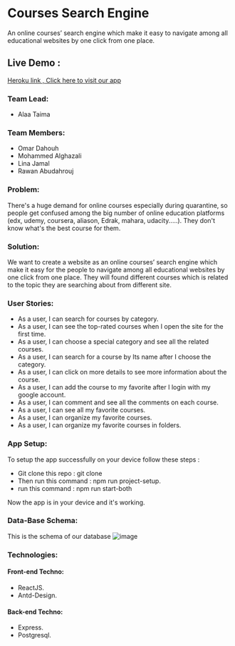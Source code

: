 # Courses Search Engine

An online courses’ search engine which make it easy to navigate among all educational websites by one click from one place.

## Live Demo :

[Heroku link , Click here to visit our app](https://course-search-engine.herokuapp.com/)

### Team Lead:

- Alaa Taima

### Team Members:

- Omar Dahouh
- Mohammed Alghazali
- Lina Jamal
- Rawan Abudahrouj

### Problem:

There's a huge demand for online courses especially during quarantine, so people get confused among the big number of online education platforms (edx, udemy, coursera, aliason, Edrak, mahara, udacity.....). They don't know what's the best course for them.

### Solution:

We want to create a website as an online courses’ search engine which make it easy for the people to navigate among all educational websites by one click from one place. They will found different courses which is related to the topic they are searching about from different site.

### User Stories:

- As a user, I can search for courses by category.
- As a user, I can see the top-rated courses when I open the site for the first time.
- As a user, I can choose a special category and see all the related courses.
- As a user, I can search for a course by Its name after I choose the category.
- As a user, I can click on more details to see more information about the course.
- As a user, I can add the course to my favorite after I login with my google account.
- As a user, I can comment and see all the comments on each course.
- As a user, I can see all my favorite courses.
- As a user, I can organize my favorite courses.
- As a user, I can organize my favorite courses in folders.

### App Setup:

To setup the app successfully on your device follow these steps :

- Git clone this repo : git clone
- Then run this command : npm run project-setup.
- run this command : npm run start-both

Now the app is in your device and it's working.

### Data-Base Schema:

This is the schema of our database
![image](https://user-images.githubusercontent.com/41539949/84891240-3e071c80-b0a4-11ea-9b21-140fb6050add.png)

### Technologies:

#### Front-end Techno:

- ReactJS.
- Antd-Design.

#### Back-end Techno:

- Express.
- Postgresql.
